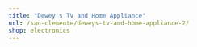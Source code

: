 ```yaml
---
title: "Dewey's TV and Home Appliance"
url: /san-clemente/deweys-tv-and-home-appliance-2/
shop: electronics
---
```

